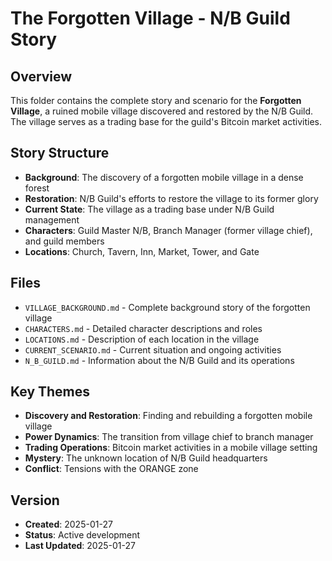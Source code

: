 # The Forgotten Village - N/B Guild Story

## Overview

This folder contains the complete story and scenario for the **Forgotten Village**, a ruined mobile village discovered and restored by the N/B Guild. The village serves as a trading base for the guild's Bitcoin market activities.

## Story Structure

- **Background**: The discovery of a forgotten mobile village in a dense forest
- **Restoration**: N/B Guild's efforts to restore the village to its former glory
- **Current State**: The village as a trading base under N/B Guild management
- **Characters**: Guild Master N/B, Branch Manager (former village chief), and guild members
- **Locations**: Church, Tavern, Inn, Market, Tower, and Gate

## Files

- `VILLAGE_BACKGROUND.md` - Complete background story of the forgotten village
- `CHARACTERS.md` - Detailed character descriptions and roles
- `LOCATIONS.md` - Description of each location in the village
- `CURRENT_SCENARIO.md` - Current situation and ongoing activities
- `N_B_GUILD.md` - Information about the N/B Guild and its operations

## Key Themes

- **Discovery and Restoration**: Finding and rebuilding a forgotten mobile village
- **Power Dynamics**: The transition from village chief to branch manager
- **Trading Operations**: Bitcoin market activities in a mobile village setting
- **Mystery**: The unknown location of N/B Guild headquarters
- **Conflict**: Tensions with the ORANGE zone

## Version

- **Created**: 2025-01-27
- **Status**: Active development
- **Last Updated**: 2025-01-27
